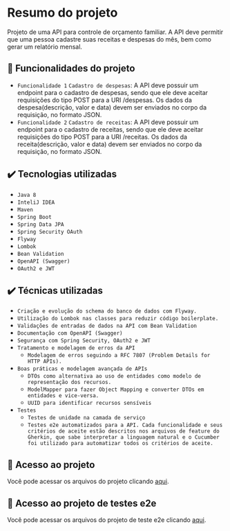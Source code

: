 # Resumo do projeto
Projeto de uma API para controle de orçamento familiar. A API deve permitir que uma pessoa cadastre suas receitas e despesas do mês, bem como gerar um relatório mensal.

## 🔨 Funcionalidades do projeto

- `Funcionalidade 1` `Cadastro de despesas`: A API deve possuir um endpoint para o cadastro de despesas, sendo que ele deve aceitar requisições do tipo POST para a URI /despesas. Os dados da despesa(descrição, valor e data) devem ser enviados no corpo da requisição, no formato JSON.
- `Funcionalidade 2` `Cadastro de receitas`: A API deve possuir um endpoint para o cadastro de receitas, sendo que ele deve aceitar requisições do tipo POST para a URI /receitas. Os dados da receita(descrição, valor e data) devem ser enviados no corpo da requisição, no formato JSON.

## ✔️ Tecnologias utilizadas

- ``Java 8``
- ``InteliJ IDEA``
- ``Maven``
- ``Spring Boot``
- ``Spring Data JPA``
- ``Spring Security OAuth``
- ``Flyway``
- ``Lombok``
- ``Bean Validation``
- ``OpenAPI (Swagger)``
- ``OAuth2 e JWT``

## ✔️ Técnicas utilizadas

- ``Criação e evolução do schema do banco de dados com Flyway.``
- ``Utilização do Lombok nas classes para reduzir código boilerplate.``
- ``Validações de entradas de dados na API com Bean Validation``
- ``Documentação com OpenAPI (Swagger)``
- ``Segurança com Spring Security, OAuth2 e JWT``
- ``Tratamento e modelagem de erros da API``
	- ``Modelagem de erros seguindo a RFC 7807 (Problem Details for HTTP APIs).``
- ``Boas práticas e modelagem avançada de APIs``
	- ``DTOs como alternativa ao uso de entidades como modelo de representação dos recursos.``
	- ``ModelMapper para fazer Object Mapping e converter DTOs em entidades e vice-versa.``
	- ``UUID para identificar recursos sensíveis``
- ``Testes``
	- ``Testes de unidade na camada de serviço``
	- ``Testes e2e automatizados para a API. Cada funcionalidade e seus critérios de aceite estão descritos nos arquivos de feature do Gherkin, que sabe interpretar a linguagem natural e o Cucumber foi utilizado para automatizar todos os critérios de aceite.``

## 📁 Acesso ao projeto
Você pode acessar os arquivos do projeto clicando [aqui](https://github.com/gbarcelos/financas-api/tree/main/src/main/java/br/com/oak/financas/api).

## 📁 Acesso ao projeto de testes e2e
Você pode acessar os arquivos do projeto de teste e2e clicando [aqui](https://github.com/gbarcelos/financas-api-e2e).
